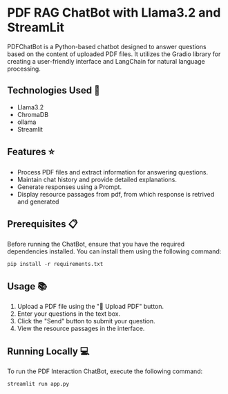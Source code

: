 # PDF RAG ChatBot with Llama3.2 and StreamLit

PDFChatBot is a Python-based chatbot designed to answer questions based on the content of uploaded PDF files. It utilizes the Gradio library for creating a user-friendly interface and LangChain for natural language processing.

## Technologies Used 🚀
* Llama3.2
* ChromaDB
* ollama
* Streamlit

## Features ⭐
* Process PDF files and extract information for answering questions.
* Maintain chat history and provide detailed explanations.
* Generate responses using a Prompt.
* Display resource passages from pdf, from which response is retrived and generated

## Prerequisites 📋
Before running the ChatBot, ensure that you have the required dependencies installed. You can install them using the following command:
```
pip install -r requirements.txt
```

## Usage 📚
1. Upload a PDF file using the "📁 Upload PDF" button.
2. Enter your questions in the text box.
3. Click the "Send" button to submit your question.
4. View the resource passages in the interface.

## Running Locally 💻
To run the PDF Interaction ChatBot, execute the following command:

```
streamlit run app.py
```
